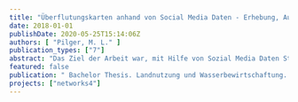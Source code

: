 ```yaml
---
title: "Überflutungskarten anhand von Social Media Daten - Erhebung, Auswertung und Validierung am Beispiel von zwei Starkregenereignissen in Berlin"
date: 2018-01-01
publishDate: 2020-05-25T15:14:06Z
authors: [ "Pilger, M. L." ]
publication_types: ["7"]
abstract: "Das Ziel der Arbeit war, mit Hilfe von Sozial Media Daten Starkregenereignisse auszuwerten und Überflutungskarten zu erstellen. Da Starkregen in Deutschland in Zukunft häufiger auftreten wird, erscheint es sinnvoll, Methoden zu entwickeln, die, auch perspektivisch proaktiv, bei der Auswertung, Lokalisierung und Ausmaß von Ereignissen helfen können. Das Konzept, Social Media Daten zu nutzen, ist nicht neu. Es ist als „Crowdsourcing“ bekannt und wird bereits seit Jahren in vielen Bereichen eingesetzt. Es wurden insgesamt zwei Starkregenereignisse zur Untersuchung ausgewählt. Das erste Ereignis fand vom 29.06.2017 bis zum 30.06.2017 statt. Das zweite Ereignis ging vom 22.07.2017 bis zum 29.07.2107. Die Regenmengen der beiden Regenereignisse wurden mithilfe von Regenschreiberdaten der Stadt Berlin ausgewertet. Die Social Media Daten wurden von den Plattformen Facebook, Twitter, YouTube und Google gesammelt, entsprechenden Orten in Berlin zugeordnet und ausgewertet. Mit diesen Daten ließen sich Überflutungskarten erstellen. Hinzu kamen die Einsatzdaten der Berliner Feuerwehr im Rahmen dieser Ereignisse. Die anhand der Social Media Daten erhaltenen Überflutungsdaten wurden mit den Regenschreiberdaten und den Feuerwehreinsatzdaten abgeglichen und auf ihre Korrelationen untersucht. Die drei Datensätze für sich alleine genommen haben Vorteile und Nachteile ergänzen sich aber gegenseitig sehr gut. Bei einem Abgleich lässt sich dann ein Ereignis gut in seiner Länge und in seinem Ausmaß beschreiben. Die entwickelte Methode kann als direkter Überflutungsnachweis unter Beachtung von Einschränkungen, wie Bildqualität oder Zuordenbarkeit von Social Media Daten, dienen. Darüber hinaus bietet die Nutzung von Social Media Daten eine gute Ergänzung und Möglichkeit zur Validierung und Kalibrierung von Überflutungsmodellen."
featured: false
publication: " Bachelor Thesis. Landnutzung und Wasserbewirtschaftung. Brandenburgische Technische Universität Cottbus - Senftenberg"
projects: ["networks4"]
---
```



